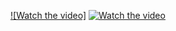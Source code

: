 [![Watch the video]](https://raw.githubusercontent.com/kavinask007/video-segment-demo/main/recording.mp4)
[![Watch the video](https://img.youtube.com/vi/_5tFXJQIzi4/0.jpg)](https://www.youtube.com/watch?v=_5tFXJQIzi4)
